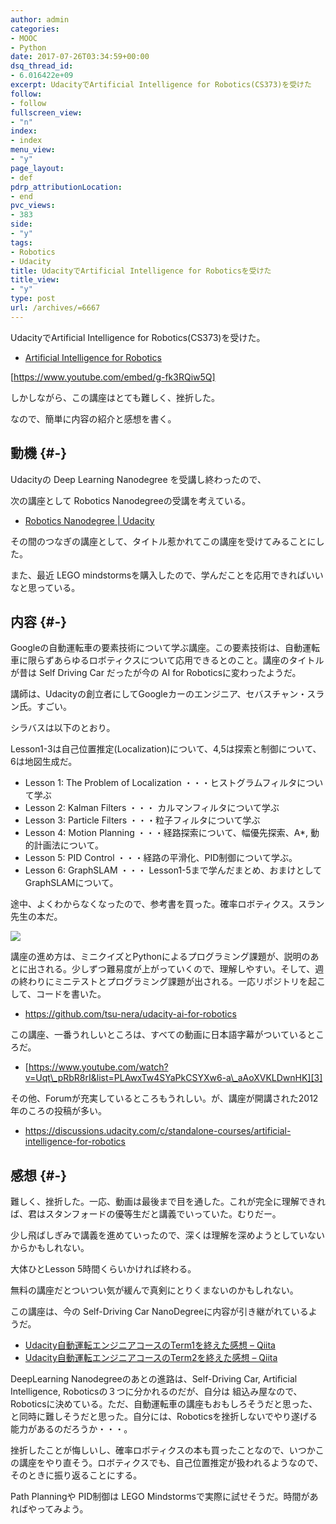 ```yaml
---
author: admin
categories:
- MOOC
- Python
date: 2017-07-26T03:34:59+00:00
dsq_thread_id:
- 6.016422e+09
excerpt: UdacityでArtificial Intelligence for Robotics(CS373)を受けた
follow:
- follow
fullscreen_view:
- "n"
index:
- index
menu_view:
- "y"
page_layout:
- def
pdrp_attributionLocation:
- end
pvc_views:
- 383
side:
- "y"
tags:
- Robotics
- Udacity
title: UdacityでArtificial Intelligence for Roboticsを受けた
title_view:
- "y"
type: post
url: /archives/=6667
---
```


UdacityでArtificial Intelligence for Robotics(CS373)を受けた。

  * [Artificial Intelligence for Robotics][1]

[https://www.youtube.com/embed/g-fk3RQiw5Q]

しかしながら、この講座はとても難しく、挫折した。

なので、簡単に内容の紹介と感想を書く。

## 動機 {#-}

Udacityの Deep Learning Nanodegree を受講し終わったので、
  
次の講座として Robotics Nanodegreeの受講を考えている。

  * [Robotics Nanodegree | Udacity][2]

その間のつなぎの講座として、タイトル惹かれてこの講座を受けてみることにした。

また、最近 LEGO mindstormsを購入したので、学んだことを応用できればいいなと思っている。

## 内容 {#-}

Googleの自動運転車の要素技術について学ぶ講座。この要素技術は、自動運転車に限らずあらゆるロボティクスについて応用できるとのこと。講座のタイトルが昔は Self Driving Car だったが今の AI for Roboticsに変わったようだ。

講師は、Udacityの創立者にしてGoogleカーのエンジニア、セバスチャン・スラン氏。すごい。

シラバスは以下のとおり。

Lesson1-3は自己位置推定(Localization)について、4,5は探索と制御について、6は地図生成だ。

  * Lesson 1: The Problem of Localization ・・・ヒストグラムフィルタについて学ぶ
  * Lesson 2: Kalman Filters ・・・ カルマンフィルタについて学ぶ
  * Lesson 3: Particle Filters ・・・粒子フィルタについて学ぶ
  * Lesson 4: Motion Planning ・・・経路探索について、幅優先探索、A*, 動的計画法について。
  * Lesson 5: PID Control ・・・経路の平滑化、PID制御について学ぶ。
  * Lesson 6: GraphSLAM ・・・ Lesson1-5まで学んだまとめ、おまけとしてGraphSLAMについて。

途中、よくわからなくなったので、参考書を買った。確率ロボティクス。スラン先生の本だ。

<a href="https://www.amazon.co.jp/%E7%A2%BA%E7%8E%87%E3%83%AD%E3%83%9C%E3%83%86%E3%82%A3%E3%82%AF%E3%82%B9-%E3%83%97%E3%83%AC%E3%83%9F%E3%82%A2%E3%83%A0%E3%83%96%E3%83%83%E3%82%AF%E3%82%B9%E7%89%88-Sebastian-Thrun/dp/4839952981/ref=as_li_ss_il?ie=UTF8&#038;qid=1501038553&#038;sr=8-1&#038;keywords=%E7%A2%BA%E7%8E%87%E3%83%AD%E3%83%9C%E3%83%86%E3%82%A3%E3%82%AF%E3%82%B9&#038;linkCode=li2&#038;tag=fox10225fox-22&#038;linkId=9bc1d5e9674468baa32e8ef43ceb6c03" target="_blank"><img border="0" src="//ws-fe.amazon-adsystem.com/widgets/q?_encoding=UTF8&#038;ASIN=4839952981&#038;Format=_SL160_&#038;ID=AsinImage&#038;MarketPlace=JP&#038;ServiceVersion=20070822&#038;WS=1&#038;tag=fox10225fox-22" /></a><img src="https://ir-jp.amazon-adsystem.com/e/ir?t=fox10225fox-22&#038;l=li2&#038;o=9&#038;a=4839952981" width="1" height="1" border="0" alt="" style="border:none !important; margin:0px !important;" />

講座の進め方は、ミニクイズとPythonによるプログラミング課題が、説明のあとに出される。少しずつ難易度が上がっていくので、理解しやすい。そして、週の終わりにミニテストとプログラミング課題が出される。一応リポジトリを起こして、コードを書いた。

  * <https://github.com/tsu-nera/udacity-ai-for-robotics>

この講座、一番うれしいところは、すべての動画に日本語字幕がついているところだ。

  * [https://www.youtube.com/watch?v=Uqt\_pRbR8rI&list=PLAwxTw4SYaPkCSYXw6-a\_aAoXVKLDwnHK][3]

その他、Forumが充実しているところもうれしい。が、講座が開講された2012年のころの投稿が多い。

  * <https://discussions.udacity.com/c/standalone-courses/artificial-intelligence-for-robotics>

## 感想 {#-}

難しく、挫折した。一応、動画は最後まで目を通した。これが完全に理解できれば、君はスタンフォードの優等生だと講義でいっていた。むりだー。

少し飛ばしぎみで講義を進めていったので、深くは理解を深めようとしていないからかもしれない。

大体ひとLesson 5時間くらいかければ終わる。

無料の講座だとついつい気が緩んで真剣にとりくまないのかもしれない。
    
この講座は、今の Self-Driving Car NanoDegreeに内容が引き継がれているようだ。

  * [Udacity自動運転エンジニアコースのTerm1を終えた感想 &#8211; Qiita][4]
  * [Udacity自動運転エンジニアコースのTerm2を終えた感想 &#8211; Qiita][5]

DeepLearning Nanodegreeのあとの進路は、Self-Driving Car, Artificial Intelligence, Roboticsの３つに分かれるのだが、自分は 組込み屋なので、Roboticsに決めている。ただ、自動運転車の講座もおもしろそうだと思った、と同時に難しそうだと思った。自分には、Roboticsを挫折しないでやり遂げる能力があるのだろうか・・・。

挫折したことが悔しいし、確率ロボティクスの本も買ったことなので、いつかこの講座をやり直そう。ロボティクスでも、自己位置推定が扱われるようなので、そのときに振り返ることにする。

Path Planningや PID制御は LEGO Mindstormsで実際に試せそうだ。時間があればやってみよう。

 [1]: https://www.udacity.com/course/artificial-intelligence-for-robotics--cs373
 [2]: https://www.udacity.com/robotics
 [3]: https://www.youtube.com/watch?v=Uqt_pRbR8rI&list=PLAwxTw4SYaPkCSYXw6-a_aAoXVKLDwnHK
 [4]: https://qiita.com/RyosukeH/items/822d11d2fb5c83e03786
 [5]: https://qiita.com/RyosukeH/items/4853e9a403fc760c25ea